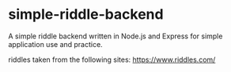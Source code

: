 # simple-riddle-backend

A simple riddle backend written in Node.js and Express for simple application use and practice.

riddles taken from the following sites:
https://www.riddles.com/
